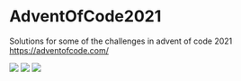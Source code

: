 # AdventOfCode2021

Solutions for some of the challenges in advent of code 2021
https://adventofcode.com/

![](https://img.shields.io/badge/day%20📅-26-blue)
![](https://img.shields.io/badge/stars%20⭐-12-yellow)
![](https://img.shields.io/badge/days%20completed-6-red)
